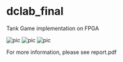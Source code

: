 # dclab_final
Tank Game implementation on FPGA

![pic](https://github.com/whoami90506/dclab_final/blob/master/resource/picture/startPicture_320x240_8_reduction.jpg)
![pic](https://imgur.com/4beY5Df.jpg)
![pic](https://github.com/whoami90506/dclab_final/blob/master/resource/picture/tankVictory_4_reduction.jpg)

For more information, please see report.pdf
